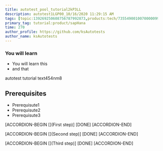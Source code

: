 ```yaml
---
title: autotest_pool_tutorial2kP3LL
description: autotest1LGP00_10/16/2020 11:29:15 AM
tags: [topic:139269250608756787992873,products:tech/73554900100700000996,tutorial:experience/advanced]
primary_tag: tutorial:product/sapHana
time: 270
author_profile: https://github.com/ksAutotests
author_name: ksAutotests
---
```

### You will learn
- You will learn this
- and that

autotest tutorial text454nm8

## Prerequisites
- Prerequisute1
- Prerequisute2
- Prerequisute3

[ACCORDION-BEGIN [](First step)]
[DONE]
[ACCORDION-END]

[ACCORDION-BEGIN [](Second step)]
[DONE]
[ACCORDION-END]

[ACCORDION-BEGIN [](Third step)]
[DONE]
[ACCORDION-END]

